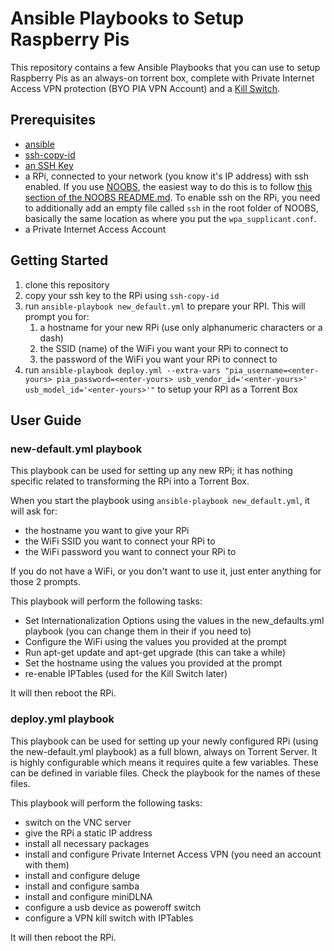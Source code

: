 # Ansible Playbooks to Setup Raspberry Pis

This repository contains a few Ansible Playbooks that you can use to setup Raspberry Pis as an always-on torrent box, complete with Private Internet Access VPN protection (BYO PIA VPN Account) and a [Kill Switch](https://www.privateinternetaccess.com/blog/2018/12/understanding-a-vpn-kill-switch/).

## Prerequisites

- [ansible](https://docs.ansible.com/ansible/latest/installation_guide/intro_installation.html)
- [ssh-copy-id](https://www.ssh.com/ssh/copy-id)
- [an SSH Key](https://help.github.com/en/github/authenticating-to-github/generating-a-new-ssh-key-and-adding-it-to-the-ssh-agent#adding-your-ssh-key-to-the-ssh-agent)
- a RPi, connected to your network (you know it's IP address) with ssh enabled. If you use [NOOBS](https://www.raspberrypi.org/downloads/noobs/), the easiest way to do this is to follow [this section of the NOOBS README.md](https://github.com/raspberrypi/noobs#how-to-automatically-install-an-os). To enable ssh on the RPi, you need to additionally add an empty file called `ssh` in the root folder of NOOBS, basically the same location as where you put the `wpa_supplicant.conf`.
- a Private Internet Access Account

## Getting Started

1. clone this repository
1. copy your ssh key to the RPi using `ssh-copy-id`
1. run `ansible-playbook new_default.yml` to prepare your RPI. This will prompt you for:
   1. a hostname for your new RPi (use only alphanumeric characters or a dash)
   1. the SSID (name) of the WiFi you want your RPi to connect to
   1. the password of the WiFi you want your RPi to connect to
1. run `ansible-playbook deploy.yml --extra-vars "pia_username=<enter-yours> pia_password=<enter-yours> usb_vendor_id='<enter-yours>' usb_model_id='<enter-yours>'"` to setup your RPI as a Torrent Box

## User Guide

### new-default.yml playbook

This playbook can be used for setting up any new RPi; it has nothing specific related to transforming the RPi into a Torrent Box.

When you start the playbook using `ansible-playbook new_default.yml`, it will ask for:

- the hostname you want to give your RPi
- the WiFi SSID you want to connect your RPi to
- the WiFi password you want to connect your RPi to

If you do not have a WiFi, or you don't want to use it, just enter anything for those 2 prompts.

This playbook will perform the following tasks:

- Set Internationalization Options using the values in the new_defaults.yml playbook (you can change them in their if you need to)
- Configure the WiFi using the values you provided at the prompt
- Run apt-get update and apt-get upgrade (this can take a while)
- Set the hostname using the values you provided at the prompt
- re-enable IPTables (used for the Kill Switch later)

It will then reboot the RPi.

### deploy.yml playbook

This playbook can be used for setting up your newly configured RPi (using the new-default.yml playbook) as a full blown, always on Torrent Server. It is highly configurable which means it requires quite a few variables. These can be defined in variable files. Check the playbook for the names of these files.

This playbook will perform the following tasks:

- switch on the VNC server
- give the RPi a static IP address
- install all necessary packages
- install and configure Private Internet Access VPN (you need an account with them)
- install and configure deluge
- install and configure samba
- install and configure miniDLNA
- configure a usb device as poweroff switch
- configure a VPN kill switch with IPTables

It will then reboot the RPi.
